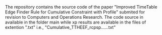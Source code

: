 The repository contains the source code of the paper "Improved TimeTable Edge Finder Rule for Cumulative Constraint with Profile" 
submited for revision to Computers and Operations Research. The code source in available in the folder main while xp results are
available in the files of extention ".txt" i.e., "Cumulative_TTHEEF_rcpsp......txt"
